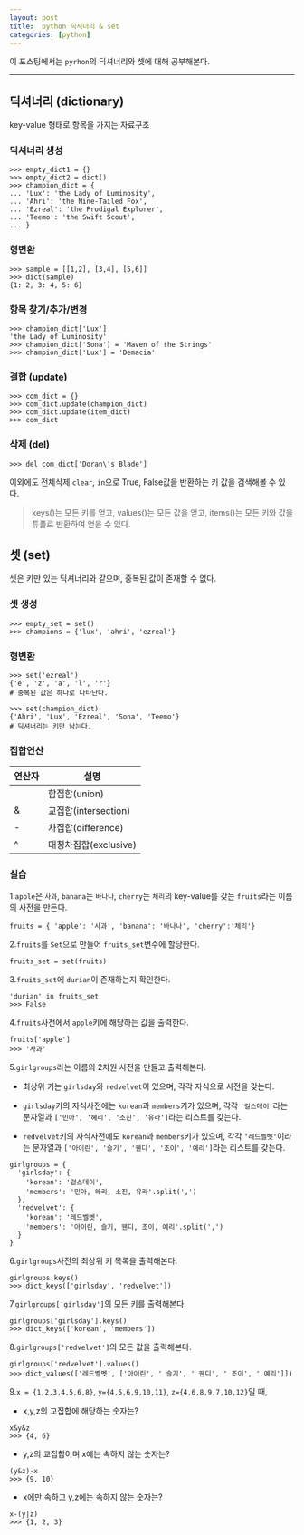 ```yaml
---
layout: post
title:  python 딕셔너리 & set
categories: [python]
---
```

이 포스팅에서는 `pyrhon`의 딕셔너리와 셋에 대해 공부해본다.

<hr>

## 딕셔너리 (dictionary)

key-value 형태로 항목을 가지는 자료구조

### 딕셔너리 생성

```
>>> empty_dict1 = {}
>>> empty_dict2 = dict()
>>> champion_dict = {
... 'Lux': 'the Lady of Luminosity',
... 'Ahri': 'the Nine-Tailed Fox',
... 'Ezreal': 'the Prodigal Explorer',
... 'Teemo': 'the Swift Scout',
... }
```

### 형변환

```
>>> sample = [[1,2], [3,4], [5,6]]
>>> dict(sample)
{1: 2, 3: 4, 5: 6}
```

### 항목 찾기/추가/변경

```
>>> champion_dict['Lux']
'the Lady of Luminosity'
>>> champion_dict['Sona'] = 'Maven of the Strings'
>>> champion_dict['Lux'] = 'Demacia'
```

### 결합 (update)

```
>>> com_dict = {}
>>> com_dict.update(champion_dict)
>>> com_dict.update(item_dict)
>>> com_dict
```

### 삭제 (del)

```
>>> del com_dict['Doran\'s Blade']
```

이외에도 전체삭제 `clear`, `in`으로 True, False값을 반환하는 키 값을 검색해볼 수 있다.


> keys()는 모든 키를 얻고, values()는 모든 값을 얻고, items()는 모든 키와 값을 튜플로 반환하여 얻을 수 있다.



## 셋 (set)

셋은 키만 있는 딕셔너리와 같으며, 중복된 값이 존재할 수 없다.

### 셋 생성

```
>>> empty_set = set()
>>> champions = {'lux', 'ahri', 'ezreal'}
```

### 형변환

```
>>> set('ezreal')
{'e', 'z', 'a', 'l', 'r'}
# 중복된 값은 하나로 나타난다.

>>> set(champion_dict)
{'Ahri', 'Lux', 'Ezreal', 'Sona', 'Teemo'}
# 딕셔너리는 키만 남는다.
```

### 집합연산

연산자 | 설명
---- | ----
| | 합집합(union)
& | 교집합(intersection)
- | 차집합(difference)
^ | 대칭차집합(exclusive)




### 실습

1.`apple`은 `사과`, `banana`는 `바나나`, `cherry`는 `체리`의 key-value를 갖는 `fruits`라는 이름의 사전을 만든다.

```
fruits = { 'apple': '사과', 'banana': '바나나', 'cherry':'체리'}
```

2.`fruits`를 `Set`으로 만들어 `fruits_set`변수에 할당한다.

```
fruits_set = set(fruits)
```

3.`fruits_set`에 `durian`이 존재하는지 확인한다.

```
'durian' in fruits_set
>>> False
```

4.`fruits`사전에서 `apple`키에 해당하는 값을 출력한다.

```
fruits['apple']
>>> '사과'
```

5.`girlgroups`라는 이름의 2차원 사전을 만들고 출력해본다.

* 최상위 키는 `girlsday`와 `redvelvet`이 있으며, 각각 자식으로 사전을 갖는다.

* `girlsday`키의 자식사전에는 `korean`과 `members`키가 있으며, 각각 `'걸스데이'`라는 문자열과 `['민아', '혜리', '소진', '유라']`라는 리스트를 갖는다.

* `redvelvet`키의 자식사전에도 `korean`과 `members`키가 있으며, 각각 `'레드벨벳'`이라는 문자열과 `['아이린', '슬기', '웬디', '조이', '예리']`라는 리스트를 갖는다.

```
girlgroups = {
  'girlsday': {
    'korean': '걸스데이',
    'members': '민아, 혜리, 소진, 유라'.split(',')
  },
  'redvelvet': {
    'korean': '레드벨벳',
    'members': '아이린, 슬기, 웬디, 조이, 예리'.split(',')
  }
}
```

6.`girlgroups`사전의 최상위 키 목록을 출력해본다.

```
girlgroups.keys()
>>> dict_keys(['girlsday', 'redvelvet'])
```

7.`girlgroups['girlsday']`의 모든 키를 출력해본다.

```
girlgroups['girlsday'].keys()
>>> dict_keys(['korean', 'members'])
```

8.`girlgroups['redvelvet']`의 모든 값을 출력해본다.

```
girlgroups['redvelvet'].values()
>>> dict_values(['레드벨벳', ['아이린', ' 슬기', ' 웬디', ' 조이', ' 예리']])
```

9.`x = {1,2,3,4,5,6,8}`, `y={4,5,6,9,10,11}`, `z={4,6,8,9,7,10,12}`일 때,

* x,y,z의 교집합에 해당하는 숫자는?

```
x&y&z
>>> {4, 6}
```

* y,z의 교집합이며 x에는 속하지 않는 숫자는?

```
(y&z)-x
>>> {9, 10}
```

* x에만 속하고 y,z에는 속하지 않는 숫자는?

```
x-(y|z)
>>> {1, 2, 3}
```
